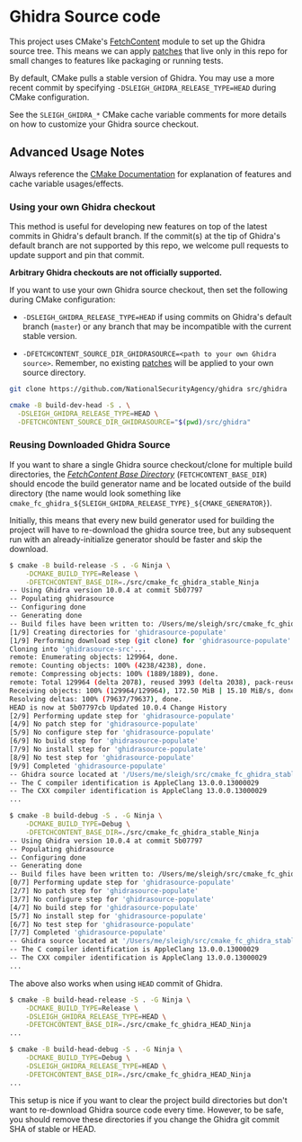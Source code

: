 # Ghidra Source code

This project uses CMake's [FetchContent](https://cmake.org/cmake/help/latest/module/FetchContent.html) module to set up the Ghidra source tree. This means we can apply [patches](../patches) that live only in this repo for small changes to features like packaging or running tests.

By default, CMake pulls a stable version of Ghidra. You may use a more recent commit by specifying `-DSLEIGH_GHIDRA_RELEASE_TYPE=HEAD` during CMake configuration.

See the `SLEIGH_GHIDRA_*` CMake cache variable comments for more details on how to customize your Ghidra source checkout.

## Advanced Usage Notes

Always reference the [CMake Documentation](https://cmake.org/cmake/help/latest/) for explanation of features and cache variable usages/effects.

### Using your own Ghidra checkout

This method is useful for developing new features on top of the latest commits in Ghidra's default branch. If the commit(s) at the tip of Ghidra's default branch are not supported by this repo, we welcome pull requests to update support and pin that commit.

**Arbitrary Ghidra checkouts are not officially supported.**

If you want to use your own Ghidra source checkout, then set the following during CMake configuration:

* `-DSLEIGH_GHIDRA_RELEASE_TYPE=HEAD` if using commits on Ghidra's default branch (`master`) or any branch that may be incompatible with the current stable version.

* `-DFETCHCONTENT_SOURCE_DIR_GHIDRASOURCE=<path to your own Ghidra source>`. Remember, no existing [patches](../patches/HEAD) will be applied to your own source directory.

```bash
git clone https://github.com/NationalSecurityAgency/ghidra src/ghidra

cmake -B build-dev-head -S . \
  -DSLEIGH_GHIDRA_RELEASE_TYPE=HEAD \
  -DFETCHCONTENT_SOURCE_DIR_GHIDRASOURCE="$(pwd)/src/ghidra"
```

### Reusing Downloaded Ghidra Source

If you want to share a single Ghidra source checkout/clone for multiple build directories, the [_FetchContent Base Directory_](https://cmake.org/cmake/help/latest/module/FetchContent.html#variable:FETCHCONTENT_BASE_DIR) (`FETCHCONTENT_BASE_DIR`) should encode the build generator name and be located outside of the build directory (the name would look something like `cmake_fc_ghidra_${SLEIGH_GHIDRA_RELEASE_TYPE}_${CMAKE_GENERATOR}`).

Initially, this means that every new build generator used for building the project will have to re-download the ghidra source tree, but any subsequent run with an already-initialize generator should be faster and skip the download.

```bash
$ cmake -B build-release -S . -G Ninja \
    -DCMAKE_BUILD_TYPE=Release \
    -DFETCHCONTENT_BASE_DIR=./src/cmake_fc_ghidra_stable_Ninja
-- Using Ghidra version 10.0.4 at commit 5b07797
-- Populating ghidrasource
-- Configuring done
-- Generating done
-- Build files have been written to: /Users/me/sleigh/src/cmake_fc_ghidra_stable_Ninja/ghidrasource-subbuild
[1/9] Creating directories for 'ghidrasource-populate'
[1/9] Performing download step (git clone) for 'ghidrasource-populate'
Cloning into 'ghidrasource-src'...
remote: Enumerating objects: 129964, done.
remote: Counting objects: 100% (4238/4238), done.
remote: Compressing objects: 100% (1889/1889), done.
remote: Total 129964 (delta 2078), reused 3993 (delta 2038), pack-reused 125726
Receiving objects: 100% (129964/129964), 172.50 MiB | 15.10 MiB/s, done.
Resolving deltas: 100% (79637/79637), done.
HEAD is now at 5b07797cb Updated 10.0.4 Change History
[2/9] Performing update step for 'ghidrasource-populate'
[4/9] No patch step for 'ghidrasource-populate'
[5/9] No configure step for 'ghidrasource-populate'
[6/9] No build step for 'ghidrasource-populate'
[7/9] No install step for 'ghidrasource-populate'
[8/9] No test step for 'ghidrasource-populate'
[9/9] Completed 'ghidrasource-populate'
-- Ghidra source located at '/Users/me/sleigh/src/cmake_fc_ghidra_stable_Ninja/ghidrasource-src'
-- The C compiler identification is AppleClang 13.0.0.13000029
-- The CXX compiler identification is AppleClang 13.0.0.13000029
...

$ cmake -B build-debug -S . -G Ninja \
    -DCMAKE_BUILD_TYPE=Debug \
    -DFETCHCONTENT_BASE_DIR=./src/cmake_fc_ghidra_stable_Ninja
-- Using Ghidra version 10.0.4 at commit 5b07797
-- Populating ghidrasource
-- Configuring done
-- Generating done
-- Build files have been written to: /Users/me/sleigh/src/cmake_fc_ghidra_stable_Ninja/ghidrasource-subbuild
[0/7] Performing update step for 'ghidrasource-populate'
[2/7] No patch step for 'ghidrasource-populate'
[3/7] No configure step for 'ghidrasource-populate'
[4/7] No build step for 'ghidrasource-populate'
[5/7] No install step for 'ghidrasource-populate'
[6/7] No test step for 'ghidrasource-populate'
[7/7] Completed 'ghidrasource-populate'
-- Ghidra source located at '/Users/me/sleigh/src/cmake_fc_ghidra_stable_Ninja/ghidrasource-src'
-- The C compiler identification is AppleClang 13.0.0.13000029
-- The CXX compiler identification is AppleClang 13.0.0.13000029
...
```

The above also works when using `HEAD` commit of Ghidra.

```bash
$ cmake -B build-head-release -S . -G Ninja \
    -DCMAKE_BUILD_TYPE=Release \
    -DSLEIGH_GHIDRA_RELEASE_TYPE=HEAD \
    -DFETCHCONTENT_BASE_DIR=./src/cmake_fc_ghidra_HEAD_Ninja
...

$ cmake -B build-head-debug -S . -G Ninja \
    -DCMAKE_BUILD_TYPE=Debug \
    -DSLEIGH_GHIDRA_RELEASE_TYPE=HEAD \
    -DFETCHCONTENT_BASE_DIR=./src/cmake_fc_ghidra_HEAD_Ninja
...
```

This setup is nice if you want to clear the project build directories but don't want to re-download Ghidra source code every time. However, to be safe, you should remove these directories if you change the Ghidra git commit SHA of stable or HEAD.

